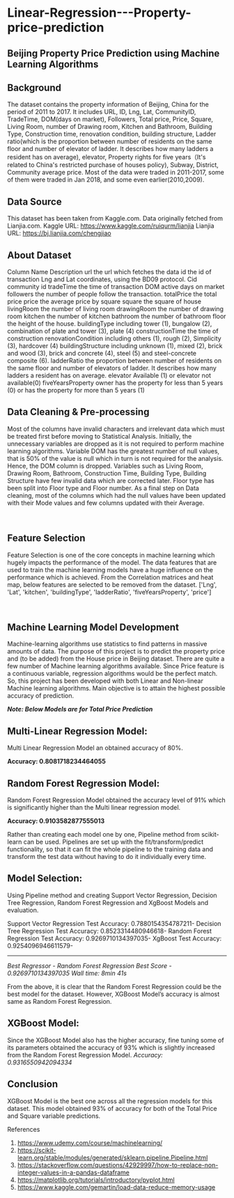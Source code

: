 # Linear-Regression---Property-price-prediction

## Beijing Property Price Prediction using Machine Learning Algorithms



## Background
The dataset contains the property information of Beijing, China for the period of 2011 to 2017. It includes URL, ID, Lng, Lat, CommunityID, TradeTime, DOM(days on market), Followers, Total price, Price, Square, Living Room, number of Drawing room, Kitchen and Bathroom, Building Type, Construction time, renovation condition, building structure, Ladder ratio(which is the proportion between number of residents on the same floor and number of elevator of ladder. It describes how many ladders a resident has on average), elevator, Property rights for five years（It's related to China's restricted purchase of houses policy), Subway, District, Community average price. Most of the data were traded in 2011-2017, some of them were traded in Jan 2018, and some even earlier(2010,2009).

## Data Source
This dataset has been taken from Kaggle.com. Data originally fetched from Lianjia.com. 
Kaggle URL: https://www.kaggle.com/ruiqurm/lianjia
Lianjia URL: https://bj.lianjia.com/chengjiao

## About Dataset

Column Name	Description
url	the url which fetches the data
id	the id of transaction
Lng and Lat 	coordinates, using the BD09 protocol.
Cid	community id
tradeTime	the time of transaction
DOM	active days on market
followers	the number of people follow the transaction.
totalPrice	the total price
price	the average price by square
square	the square of house
livingRoom	the number of living room
drawingRoom	the number of drawing room
kitchen	the number of kitchen
bathroom	the number of bathroom
floor	the height of the house.
buildingType	including tower (1), bungalow (2), combination of plate and tower (3), plate (4)
constructionTime	the time of construction
renovationCondition	including others (1), rough (2), Simplicity (3), hardcover (4)
buildingStructure	including unknown (1), mixed (2), brick and wood (3), brick and concrete (4), steel (5) and steel-concrete composite (6).
ladderRatio	the proportion between number of residents on the same floor and number of elevators of ladder. It describes how many ladders a resident has on average.
elevator	 Available (1) 
or elevator not available(0)
fiveYearsProperty	owner has the property for less than 5 years (0)
or has the property for more than 5 years (1)


## Data Cleaning & Pre-processing
Most of the columns have invalid characters and irrelevant data which must be treated first before moving to Statistical Analysis. Initially, the unnecessary variables are dropped as it is not required to perform machine learning algorithms. Variable DOM has the greatest number of null values, that is 50% of the value is null which in turn is not required for the analysis. Hence, the DOM column is dropped. Variables such as Living Room, Drawing Room, Bathroom, Construction Time, Building Type, Building Structure have few invalid data which are corrected later. Floor type has been split into Floor type and Floor number. As a final step on Data cleaning, most of the columns which had the null values have been updated with their Mode values and few columns updated with their Average.

 

## Feature Selection
Feature Selection is one of the core concepts in machine learning which hugely impacts the performance of the model. The data features that are used to train the machine learning models have a huge influence on the performance which is achieved. From the Correlation matrices and heat map, below features are selected to be removed from the dataset.
['Lng', 'Lat', 'kitchen', 'buildingType', 'ladderRatio', 'fiveYearsProperty', 'price']

 
## Machine Learning Model Development
Machine-learning algorithms use statistics to find patterns in massive amounts of data. The purpose of this project is to predict the property price and (to be added) from the House price in Beijing dataset. There are quite a few number of Machine learning algorithms available. Since Price feature is a continuous variable, regression algorithms would be the perfect match. So, this project has been developed with both Linear and Non-linear Machine learning algorithms. Main objective is to attain the highest possible accuracy of prediction.

***Note: Below Models are for Total Price Prediction***

## Multi-Linear Regression Model:
Multi Linear Regression Model an obtained accuracy of 80%.

**Accuracy:  0.8081718234464055**
 

## Random Forest Regression Model:
Random Forest Regression Model  obtained the accuracy level of 91% which is significantly higher than the Multi linear regression model.

**Accuracy:  0.9103582877555013**
 

Rather than creating each model one by one, Pipeline method from scikit-learn can be used. Pipelines are set up with the fit/transform/predict functionality, so that it can fit the whole pipeline to the training data and transform the test data without having to do it individually every time.

## Model Selection:
Using Pipeline method and creating Support Vector Regression, Decision Tree Regression, Random Forest Regression and XgBoost Models and evaluation.

Support Vector Regression Test Accuracy: 0.7880154354787211-
Decision Tree Regression Test Accuracy: 0.8523314480946618-
Random Forest Regression Test Accuracy: 0.9269710134397035-
XgBoost Test Accuracy: 0.9254096946611579-

--------------------------------------

*Best Regressor -  Random Forest Regression*
*Best Score -  0.9269710134397035*
*Wall time: 8min 41s*

From the above, it is clear that the Random Forest Regression could be the best model for the dataset. However, XGBoost Model’s accuracy is almost same as Random Forest Regression. 

## XGBoost Model:
Since the XGBoost Model also has the higher accuracy, fine tuning some of its parameters obtained the accuracy of 93% which is slightly increased from the Random Forest Regression Model.
*Accuracy:  0.9316550942094334*
 

## Conclusion
XGBoost Model is the best one across all the regression models for this dataset. This model obtained 93% of accuracy for both of the Total Price and Square variable predictions. 


References
1.	https://www.udemy.com/course/machinelearning/
2.	https://scikit-learn.org/stable/modules/generated/sklearn.pipeline.Pipeline.html
3.	https://stackoverflow.com/questions/42929997/how-to-replace-non-integer-values-in-a-pandas-dataframe
4.	https://matplotlib.org/tutorials/introductory/pyplot.html
5.	https://www.kaggle.com/gemartin/load-data-reduce-memory-usage
